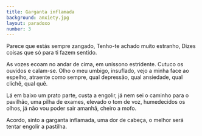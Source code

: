 ```yaml
---
title: Garganta inflamada
background: anxiety.jpg
layout: paradoxo
number: 3
---
```


Parece que estás sempre zangado, Tenho-te achado muito estranho, Dizes coisas que só para ti fazem sentido.

As vozes ecoam no andar de cima, em uníssono estridente. Cutuco os ouvidos e calam-se. Olho o meu umbigo, insuflado, vejo a minha face ao espelho, atraente como sempre, qual depressão, qual ansiedade, qual clichê, qual quê.

Lá em baixo um prato parte, custa a engolir, já nem sei o caminho para o pavilhão, uma pilha de exames, elevado o tom de voz, humedecidos os olhos, já não vou poder sair amanhã, cheiro a mofo.

Acordo, sinto a garganta inflamada, uma dor de cabeça, o melhor será tentar engolir a pastilha.
